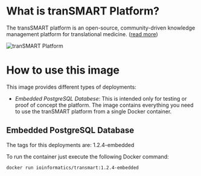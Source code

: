 What is tranSMART Platform?
===========================

The transSMART platform is an open-source, community-driven knowledge management platform for translational medicine. ([read more](https://docs.google.com/file/d/0B8lizkKDeaKhMEJOdE5tVHR0YkE/edit?pli=1))

![tranSMART Platform](http://transmartfoundation.org/wp-content/uploads/2014/08/tranSMART-Platform-logo.jpg)


How to use this image
=====================

This image provides different types of deployments:

* *Embedded PostgreSQL Databese*: This is intended only for testing or proof of concept the platform. The image contains everything you need to use the tranSMART platform from  a single Docker container.

Embedded PostgreSQL Database
-----------------------------

The tags for this deployments are: 1.2.4-embedded

To run the container just execute the following Docker command:

```
docker run ioinformatics/transmart:1.2.4-embedded
```
